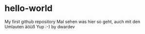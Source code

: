 # hello-world
My first github repository
Mal sehen was hier so geht, auch mit den Umlauten äöüß
Yup :-)
by dwardev
